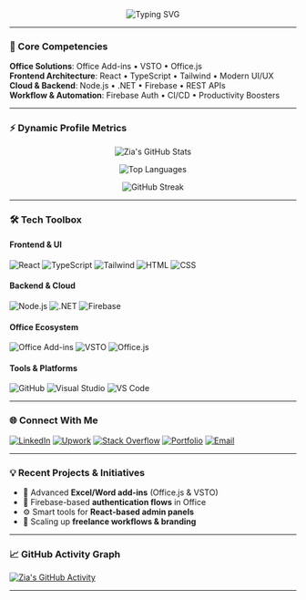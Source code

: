 <div align="center">
  <img src="https://readme-typing-svg.demolab.com?font=Fira+Code&weight=600&size=28&duration=4000&pause=1000&color=3E8ED0&center=true&width=520&lines=Hi+there,+I'm+Zia+ul+Qamar;Full-Stack+%26+Add-ins+Developer;Crafting+smart+Office+Solutions;Let's+build+the+future+together" alt="Typing SVG" />
</div>

---

### 🚀 Core Competencies
**Office Solutions**: Office Add-ins • VSTO • Office.js  
**Frontend Architecture**: React • TypeScript • Tailwind • Modern UI/UX  
**Cloud & Backend**: Node.js • .NET • Firebase • REST APIs  
**Workflow & Automation**: Firebase Auth • CI/CD • Productivity Boosters  

---

### ⚡️ Dynamic Profile Metrics

<div align="center">

![Zia's GitHub Stats](https://github-readme-stats.vercel.app/api?username=devziaulqamar&show_icons=true&theme=github_dark&include_all_commits=true)

![Top Languages](https://github-readme-stats.vercel.app/api/top-langs/?username=devziaulqamar&layout=compact&theme=github_dark&langs_count=6)

![GitHub Streak](https://streak-stats.demolab.com?user=devziaulqamar&theme=github-dark&border_radius=6&mode=weekly)

</div>

---

### 🛠️ Tech Toolbox

#### **Frontend & UI**
![React](https://img.shields.io/badge/-React-61DAFB?logo=react&logoColor=white)
![TypeScript](https://img.shields.io/badge/-TypeScript-3178C6?logo=typescript&logoColor=white)
![Tailwind](https://img.shields.io/badge/-Tailwind_CSS-06B6D4?logo=tailwind-css&logoColor=white)
![HTML](https://img.shields.io/badge/-HTML5-E34F26?logo=html5&logoColor=white)
![CSS](https://img.shields.io/badge/-CSS3-1572B6?logo=css3&logoColor=white)

#### **Backend & Cloud**
![Node.js](https://img.shields.io/badge/-Node.js-339933?logo=nodedotjs&logoColor=white)
![.NET](https://img.shields.io/badge/-.NET-512BD4?logo=dotnet&logoColor=white)
![Firebase](https://img.shields.io/badge/-Firebase-FFCA28?logo=firebase&logoColor=black)

#### **Office Ecosystem**
![Office Add-ins](https://img.shields.io/badge/-Office_Add--ins-D83B01?logo=microsoft-office&logoColor=white)
![VSTO](https://img.shields.io/badge/-VSTO-5E2CAC?logo=windows&logoColor=white)
![Office.js](https://img.shields.io/badge/-Office.js-0078D4?logo=microsoft-office&logoColor=white)

#### **Tools & Platforms**
![GitHub](https://img.shields.io/badge/-GitHub-181717?logo=github&logoColor=white)
![Visual Studio](https://img.shields.io/badge/-Visual_Studio-5C2D91?logo=visual-studio&logoColor=white)
![VS Code](https://img.shields.io/badge/-VS_Code-007ACC?logo=visual-studio-code&logoColor=white)

---

### 🌐 Connect With Me

[![LinkedIn](https://img.shields.io/badge/LinkedIn-0A66C2?style=for-the-badge&logo=linkedin&logoColor=white)](https://www.linkedin.com/in/devziaulqamar/)
[![Upwork](https://img.shields.io/badge/Upwork-6FDA44?style=for-the-badge&logo=upwork&logoColor=white)](https://www.upwork.com/freelancers/~019b921e861ac6b374)
[![Stack Overflow](https://img.shields.io/badge/-Stack_Overflow-F58025?style=for-the-badge&logo=stack-overflow&logoColor=white)](https://stackoverflow.com/users/22969362/zia-ul-qamar)
[![Portfolio](https://img.shields.io/badge/Website-000000?style=for-the-badge&logo=About.me&logoColor=white)](https://ziaulqamar.com/)
[![Email](https://img.shields.io/badge/Email-D14836?style=for-the-badge&logo=gmail&logoColor=white)](mailto:devzia.it@gmail.com)

---

### 💡 Recent Projects & Initiatives

- 🔧 Advanced **Excel/Word add-ins** (Office.js & VSTO)
- 🔐 Firebase-based **authentication flows** in Office
- ⚙️ Smart tools for **React-based admin panels**
- 🚀 Scaling up **freelance workflows & branding**

---

### 📈 GitHub Activity Graph

[![Zia's GitHub Activity](https://github-readme-activity-graph.vercel.app/graph?username=devziaulqamar&theme=github-dark&hide_border=true&area=true)](https://github.com/ashutosh00710/github-readme-activity-graph)

---

<!-- SEO Keywords -->
<!-- Office Add-ins Developer | React TypeScript Dev | VSTO Expert | Word Excel Add-in Developer | Office.js | Full Stack Developer | Firebase Auth | Node.js Backend Developer | .NET Office Dev -->
